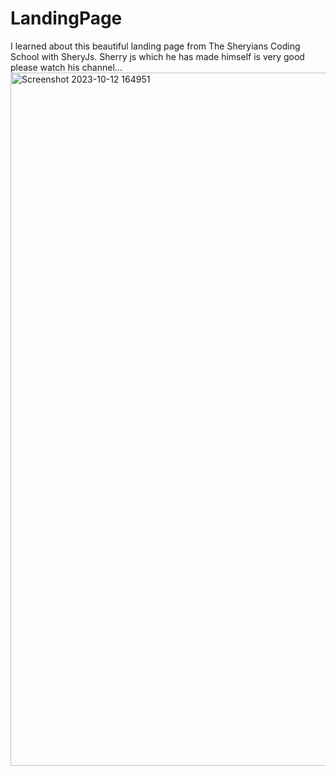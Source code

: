 # LandingPage
I learned about this beautiful landing page from The Sheryians Coding School with SheryJs. Sherry js which he has made himself is very good please watch his channel...
<img width="1109" alt="Screenshot 2023-10-12 164951" src="https://github.com/himanshujangir08/LandingPage/assets/112869700/dcab3fa0-2111-442a-b7e2-63eeec359c6c">
